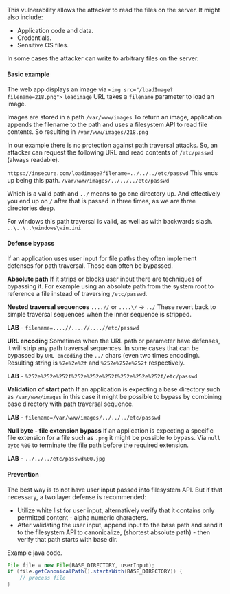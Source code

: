This vulnerability allows the attacker to read the files on the server.
It might also include:
- Application code and data.
- Credentials.
- Sensitive OS files.

In some cases the attacker can write to arbitrary files on the server.

#### Basic example

The web app displays an image via `<img src="/loadImage?filename=218.png">`
`loadimage` URL takes a `filename` parameter to load an image.

Images are stored in a path `/var/www/images`
To return an image, application appends the filename to the path and uses a filesystem API to read file contents.
So resulting in `/var/www/images/218.png`

In our example there is no protection against path traversal attacks.
So, an attacker can request the following URL and read contents of `/etc/passwd` (always readable).


`https://insecure.com/loadimage?filename=../../../etc/passwd`
This ends up being this path.
`/var/www/images/../../../etc/passwd`

Which is a valid path and `../` means to go one directory up.
And effectively you end up on `/` after that is passed in three times, as we are three directories deep.

For windows this path traversal is valid, as well as with backwards slash.
`..\..\..\windows\win.ini`


#### Defense bypass

If an application uses user input for file paths they often implement defenses for path traversal.
Those can often be bypassed.

**Absolute path**
If it strips or blocks user input there are techniques of bypassing it.
For example using an absolute path from the system root to reference a file instead of traversing `/etc/passwd`.

**Nested traversal sequences**
`....//` or `....\/` -> `../`
These revert back to simple traversal sequences when the inner sequence is stripped.

**LAB** - `filename=....//....//....//etc/passwd`

**URL encoding**
Sometimes when the URL path or parameter have defenses, it will strip any path traversal sequences.
In some cases that can be bypassed by `URL encoding` the `../` chars (even two times encoding).
Resulting string is `%2e%2e%2f` and `%252e%252e%252f` respectively.

**LAB** - `%252e%252e%252f%252e%252e%252f%252e%252e%252f/etc/passwd`

**Validation of start path**
If an application is expecting a base directory such as `/var/www/images` in this case it might be possible to bypass by combining base directory with path traversal sequence.

**LAB** - `filename=/var/www/images/../../../etc/passwd`

**Null byte - file extension bypass**
If an application is expecting a specific file extension for a file such as `.png` it might be possible to bypass.
Via `null byte`  `%00` to terminate the file path before the required extension.

**LAB** - `../../../etc/passwd%00.jpg`


#### Prevention

The best way is to not have user input passed into filesystem API.
But if that necessary, a two layer defense is recommended:
- Utilize white list for user input, alternatively verify that it contains only permitted content - alpha numeric characters.
- After validating the user input, append input to the base path and send it to the filesystem API to canonicalize, (shortest absolute path) - then verify that path starts with base dir.

Example java code.
```java
File file = new File(BASE_DIRECTORY, userInput);
if (file.getCanonicalPath().startsWith(BASE_DIRECTORY)) { 
	// process file
}
```